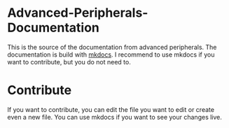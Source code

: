 # Advanced-Peripherals-Documentation

This is the source of the documentation from advanced peripherals.
The documentation is build with [mkdocs](https://www.mkdocs.org). 
I recommend to use mkdocs if you want to contribute, but you do not need to.

# Contribute

If you want to contribute, you can edit the file you want to edit or create even a new file.
You can use mkdocs if you want to see your changes live.
